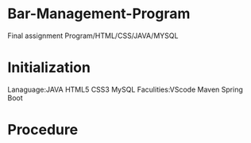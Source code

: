 # Bar-Management-Program
Final assignment Program/HTML/CSS/JAVA/MYSQL
# Initialization
Lanaguage:JAVA HTML5 CSS3 MySQL 
Faculities:VScode Maven Spring Boot
# Procedure
